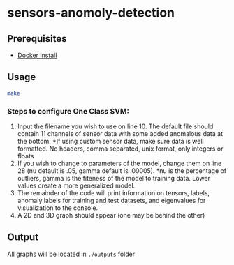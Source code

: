# sensors-anomoly-detection

## Prerequisites
- [Docker install](https://medium.freecodecamp.org/the-easy-way-to-set-up-docker-on-a-raspberry-pi-7d24ced073ef)


## Usage

```bash
make
```

### Steps to configure One Class SVM:
1. Input the filename you wish to use on line 10. The default file should contain 11 channels of sensor data with some added anomalous data at the bottom.
*If using custom sensor data, make sure data is well formatted. No headers, comma separated, unix format, only integers or floats
2. If you wish to change to parameters of the model, change them on line 28 (nu default is .05, gamma default is .00005).
*nu is the percentage of outliers, gamma is the fiteness of the model to training data. Lower values create a more generalized model.
3. The remainder of the code will print information on tensors, labels, anomaly labels for training and test datasets, and eigenvalues for visualization to the console.
4. A 2D and 3D graph should appear (one may be behind the other)


## Output

All graphs will be located in `./outputs` folder